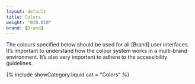 ```yaml
---
layout: default
title: Colors
weight: "010.010"
brand: [Brand]
---
```


<div class="col-sm-8 col-sm-offset-4">
	The colours specified below should be used for all [Brand] user interfaces. It&rsquo;s important to understand how the colour system works in a multi-brand
	environment. It&rsquo;s also very important to adhere to the accessibility guidelines.
</div>

{% include showCategory.liquid  cat = "Colors" %}